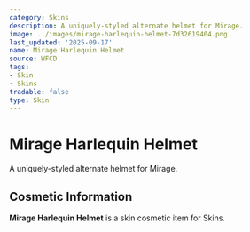 ```yaml
---
category: Skins
description: A uniquely-styled alternate helmet for Mirage.
image: ../images/mirage-harlequin-helmet-7d32619404.png
last_updated: '2025-09-17'
name: Mirage Harlequin Helmet
source: WFCD
tags:
- Skin
- Skins
tradable: false
type: Skin
---
```


# Mirage Harlequin Helmet

A uniquely-styled alternate helmet for Mirage.

## Cosmetic Information

**Mirage Harlequin Helmet** is a skin cosmetic item for Skins.

